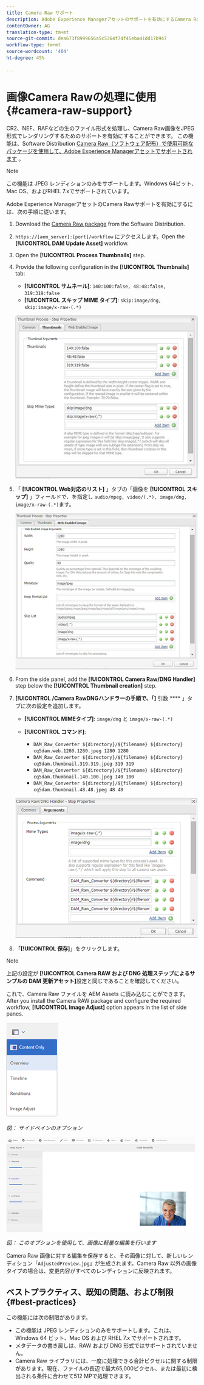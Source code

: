 ```yaml
---
title: Camera Raw サポート
description: Adobe Experience Managerアセットのサポートを有効にするCamera Raw方法を説明します。
contentOwner: AG
translation-type: tm+mt
source-git-commit: dea673f8999656a5c5364f74f45eba41dd17b947
workflow-type: tm+mt
source-wordcount: '404'
ht-degree: 45%

---
```



# 画像Camera Rawの処理に使用 {#camera-raw-support}

CR2、NEF、RAFなどの生のファイル形式を処理し、Camera Raw画像をJPEG形式でレンダリングするためのサポートを有効にすることができます。 この機能は、Software Distribution [Camera Raw（ソフトウェア配布）で使用可能なパッケージを使用して、Adobe Experience Managerアセットでサポートされます](https://experience.adobe.com/#/downloads/content/software-distribution/en/aem.html?package=/content/software-distribution/en/details.html/content/dam/aem/public/adobe/packages/aem630/product/assets/aem-assets-cameraraw-pkg) 。

>[!NOTE]
>
>この機能は JPEG レンディションのみをサポートします。Windows 64ビット、Mac OS、およびRHEL 7.xでサポートされています。

Adobe Experience ManagerアセットのCamera Rawサポートを有効にするには、次の手順に従います。

1. Download the [Camera Raw package](https://experience.adobe.com/#/downloads/content/software-distribution/en/aem.html?package=/content/software-distribution/en/details.html/content/dam/aem/public/adobe/packages/aem630/product/assets/aem-assets-cameraraw-pkg) from the Software Distribution.

1. `https://[aem_server]:[port]/workflow` にアクセスします。Open the **[!UICONTROL DAM Update Asset]** workflow.

1. Open the **[!UICONTROL Process Thumbnails]** step.

1. Provide the following configuration in the **[!UICONTROL Thumbnails]** tab:

   * **[!UICONTROL サムネール]**: `140:100:false, 48:48:false, 319:319:false`
   * **[!UICONTROL スキップ MIME タイプ]**: `skip:image/dng, skip:image/x-raw-(.*)`

   ![小粒](assets/chlimage_1-334.png)

1. 「 **[!UICONTROL Web対応のリスト]** 」タブの「画像を **[!UICONTROL スキップ]** 」フィールドで、を指定し `audio/mpeg, video/(.*), image/dng, image/x-raw-(.*)`ます。

   ![小粒](assets/chlimage_1-335.png)

1. From the side panel, add the **[!UICONTROL Camera Raw/DNG Handler]** step below the **[!UICONTROL Thumbnail creation]** step.

1. **[!UICONTROL /Camera RawDNGハンドラーの手順で、「]** 引数 **** 」タブに次の設定を追加します。

   * **[!UICONTROL MIMEタイプ]**: `image/dng` と `image/x-raw-(.*)`
   * **[!UICONTROL コマンド]**:

      * `DAM_Raw_Converter ${directory}/${filename} ${directory} cq5dam.web.1280.1280.jpeg 1280 1280`
      * `DAM_Raw_Converter ${directory}/${filename} ${directory} cq5dam.thumbnail.319.319.jpeg 319 319`
      * `DAM_Raw_Converter ${directory}/${filename} ${directory} cq5dam.thumbnail.140.100.jpeg 140 100`
      * `DAM_Raw_Converter ${directory}/${filename} ${directory} cq5dam.thumbnail.48.48.jpeg 48 48`

   ![chlimage_1-336](assets/chlimage_1-336.png)

1. 「**[!UICONTROL 保存]**」をクリックします。

>[!NOTE]
>
>上記の設定が **[!UICONTROL Camera RAW および DNG 処理ステップによるサンプルの DAM 更新アセット]**&#x200B;設定と同じであることを確認してください。

これで、Camera Raw ファイルを AEM Assets に読み込むことができます。After you install the Camera RAW package and configure the required workflow, **[!UICONTROL Image Adjust]** option appears in the list of side panes.

![chlimage_1-337](assets/chlimage_1-337.png)

*図： サイドペインのオプション*

![chlimage_1-338](assets/chlimage_1-338.png)

*図： このオプションを使用して、画像に軽量な編集を行います*

Camera Raw 画像に対する編集を保存すると、その画像に対して、新しいレンディション「`AdjustedPreview.jpg`」が生成されます。Camera Raw 以外の画像タイプの場合は、変更内容がすべてのレンディションに反映されます。

## ベストプラクティス、既知の問題、および制限 {#best-practices}

この機能には次の制限があります。

* この機能は JPEG レンディションのみをサポートします。これは、Windows 64 ビット、Mac OS および RHEL 7.x でサポートされます。
* メタデータの書き戻しは、RAW および DNG 形式ではサポートされていません。
* Camera Raw ライブラリには、一度に処理できる合計ピクセルに関する制限があります。現在、ファイルの長辺で最大65,000ピクセル、または最初に検出される条件に合わせて512 MPで処理できます。
